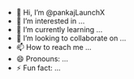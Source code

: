 - 👋 Hi, I’m @pankajLaunchX
- 👀 I’m interested in ...
- 🌱 I’m currently learning ...
- 💞️ I’m looking to collaborate on ...
- 📫 How to reach me ...
- 😄 Pronouns: ...
- ⚡ Fun fact: ...

<!---
pankajLaunchX/pankajLaunchX is a ✨ special ✨ repository because its `README.md` (this file) appears on your GitHub profile.
You can click the Preview link to take a look at your changes.
--->
